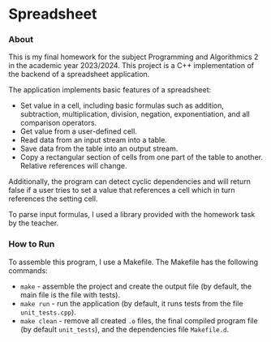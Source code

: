 # Spreadsheet

### About
This is my final homework for the subject Programming and Algorithmics 2 in the academic year 2023/2024. This project is a C++ implementation of the backend of a spreadsheet application.

The application implements basic features of a spreadsheet:
* Set value in a cell, including basic formulas such as addition, subtraction, multiplication, division, negation, exponentiation, and all comparison operators.
* Get value from a user-defined cell.
* Read data from an input stream into a table.
* Save data from the table into an output stream.
* Copy a rectangular section of cells from one part of the table to another. Relative references will change.

Additionally, the program can detect cyclic dependencies and will return false if a user tries to set a value that references a cell which in turn references the setting cell.

To parse input formulas, I used a library provided with the homework task by the teacher.

### How to Run

To assemble this program, I use a Makefile. The Makefile has the following commands:
* `make` - assemble the project and create the output file (by default, the main file is the file with tests).
* `make run` - run the application (by default, it runs tests from the file `unit_tests.cpp`).
* `make clean` - remove all created `.o` files, the final compiled program file (by default `unit_tests`), and the dependencies file `Makefile.d`.

